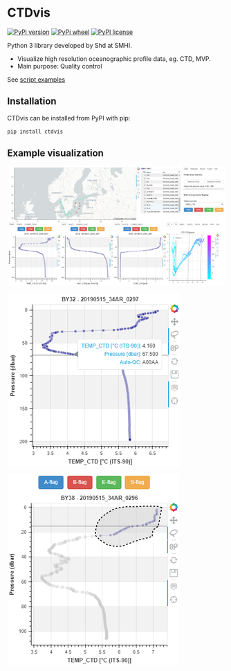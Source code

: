 CTDvis
======

[![PyPi version](https://pypip.in/v/ctdvis/badge.png)](https://pypi.python.org/pypi/ctdvis/)
[![PyPi wheel](https://pypip.in/wheel/ctdvis/badge.svg)](https://pypi.python.org/pypi/ctdvis/)
[![PyPI license](https://img.shields.io/pypi/l/ansicolortags.svg)](https://pypi.python.org/pypi/ansicolortags/)

Python 3 library developed by Shd at SMHI.

- Visualize high resolution oceanographic profile data, eg. CTD, MVP.
- Main purpose: Quality control

See [script examples](https://github.com/sharksmhi/ctdvis/tree/master/ctdvis/tests)

Installation
------------
CTDvis can be installed from PyPI with pip:

```bash
pip install ctdvis
```

Example visualization
--------

![Example Screen](docs/screenshot.PNG)

![Example single_plot](docs/single_plot.PNG) 

![Example Flag data](docs/flag_plot.PNG)
